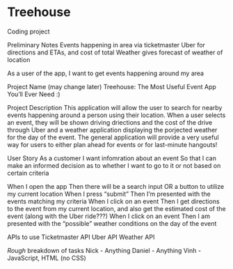 # Treehouse
Coding project

Preliminary Notes
Events happening in area via ticketmaster
Uber for directions and ETAs, and cost of total
Weather gives forecast of weather of location

As a user of the app, I want to get events happening around my area

Project Name (may change later)
Treehouse: The Most Useful Event App You’ll Ever Need :)

Project Description
This application will allow the user to search for nearby events happening around a person using their location. When a user selects an event, they will be shown driving driections and the cost of the drive through Uber and a weather application displaying the porjected weather for the day of the event. The general application will provide a very useful way for users to either plan ahead for events or for last-minute hangouts!

User Story
As a customer
I want infomration about an event
So that I can make an informed decision as to whether I want to go to it or not based on certain criteria

When I open the app
Then there will be a search input OR a button to utilize my current location
When I press “submit”
Then I’m presented with the events matching my criteria
When I click on an event
Then I get directions to the event from my current location, and also get the estimated cost of the event (along with the Uber ride???)
When I click on an event
Then I am presented with the “possible” weather conditions on the day of the event

APIs to use
Ticketmaster API
Uber API
Weather API

*Rough* breakdown of tasks
Nick - Anything
Daniel - Anything
Vinh - JavaScript, HTML (no CSS)